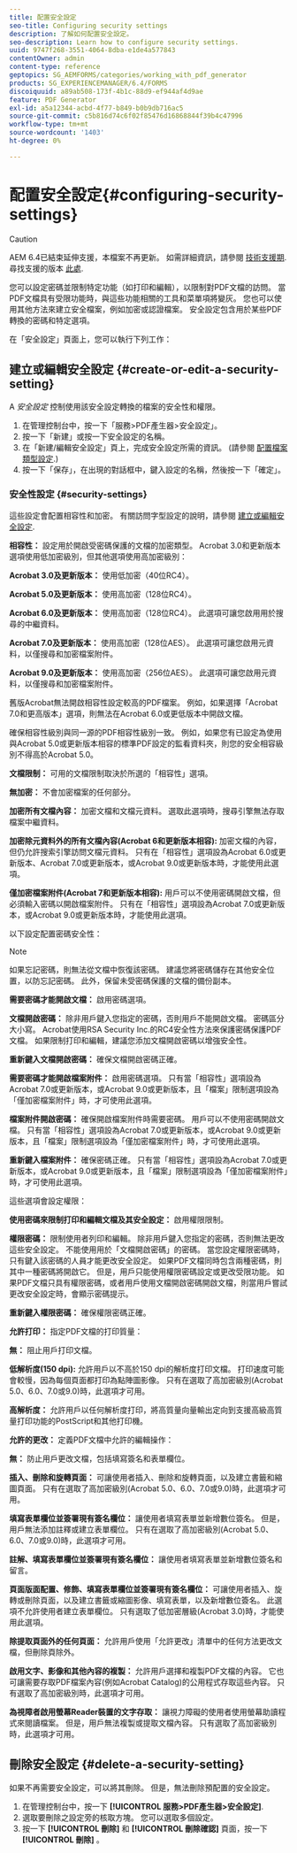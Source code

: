 ```yaml
---
title: 配置安全設定
seo-title: Configuring security settings
description: 了解如何配置安全設定。
seo-description: Learn how to configure security settings.
uuid: 9747f268-3551-4064-8dba-e1de4a577843
contentOwner: admin
content-type: reference
geptopics: SG_AEMFORMS/categories/working_with_pdf_generator
products: SG_EXPERIENCEMANAGER/6.4/FORMS
discoiquuid: a89ab508-173f-4b1c-88d9-ef944af4d9ae
feature: PDF Generator
exl-id: a5a12344-acbd-4f77-b849-b0b9db716ac5
source-git-commit: c5b816d74c6f02f85476d16868844f39b4c47996
workflow-type: tm+mt
source-wordcount: '1403'
ht-degree: 0%

---
```


# 配置安全設定{#configuring-security-settings}

>[!CAUTION]
>
>AEM 6.4已結束延伸支援，本檔案不再更新。 如需詳細資訊，請參閱 [技術支援期](https://helpx.adobe.com//tw/support/programs/eol-matrix.html). 尋找支援的版本 [此處](https://experienceleague.adobe.com/docs/).

您可以設定密碼並限制特定功能（如打印和編輯），以限制對PDF文檔的訪問。 當PDF文檔具有受限功能時，與這些功能相關的工具和菜單項將變灰。 您也可以使用其他方法來建立安全檔案，例如加密或認證檔案。 安全設定包含用於某些PDF轉換的密碼和特定選項。

在「安全設定」頁面上，您可以執行下列工作：

## 建立或編輯安全設定 {#create-or-edit-a-security-setting}

A *安全設定* 控制使用該安全設定轉換的檔案的安全性和權限。

1. 在管理控制台中，按一下「服務>PDF產生器>安全設定」。
1. 按一下「新建」或按一下安全設定的名稱。
1. 在「新建/編輯安全設定」頁上，完成安全設定所需的資訊。 (請參閱 [配置檔案類型設定](/help/forms/using/admin-help/configuring-file-type-settings.md#configuring-file-type-settings).)
1. 按一下「保存」，在出現的對話框中，鍵入設定的名稱，然後按一下「確定」。

### 安全性設定 {#security-settings}

這些設定會配置相容性和加密。 有關訪問字型設定的說明，請參閱 [建立或編輯安全設定](configuring-security-settings.md#create-or-edit-a-security-setting).

**相容性：** 設定用於開啟受密碼保護的文檔的加密類型。 Acrobat 3.0和更新版本選項使用低加密級別，但其他選項使用高加密級別：

**Acrobat 3.0及更新版本：** 使用低加密（40位RC4）。

**Acrobat 5.0及更新版本：** 使用高加密（128位RC4）。

**Acrobat 6.0及更新版本：** 使用高加密（128位RC4）。 此選項可讓您啟用用於搜尋的中繼資料。

**Acrobat 7.0及更新版本：** 使用高加密（128位AES）。 此選項可讓您啟用元資料，以僅搜尋和加密檔案附件。

**Acrobat 9.0及更新版本：** 使用高加密（256位AES）。 此選項可讓您啟用元資料，以僅搜尋和加密檔案附件。

舊版Acrobat無法開啟相容性設定較高的PDF檔案。 例如，如果選擇「Acrobat 7.0和更高版本」選項，則無法在Acrobat 6.0或更低版本中開啟文檔。

確保相容性級別與同一源的PDF相容性級別一致。 例如，如果您有已設定為使用與Acrobat 5.0或更新版本相容的標準PDF設定的監看資料夾，則您的安全相容級別不得高於Acrobat 5.0。

**文檔限制：** 可用的文檔限制取決於所選的「相容性」選項。

**無加密：** 不會加密檔案的任何部分。

**加密所有文檔內容：** 加密文檔和文檔元資料。 選取此選項時，搜尋引擎無法存取檔案中繼資料。

**加密除元資料外的所有文檔內容(Acrobat 6和更新版本相容):** 加密文檔的內容，但仍允許搜索引擎訪問文檔元資料。 只有在「相容性」選項設為Acrobat 6.0或更新版本、Acrobat 7.0或更新版本，或Acrobat 9.0或更新版本時，才能使用此選項。

**僅加密檔案附件(Acrobat 7和更新版本相容):** 用戶可以不使用密碼開啟文檔，但必須輸入密碼以開啟檔案附件。 只有在「相容性」選項設為Acrobat 7.0或更新版本，或Acrobat 9.0或更新版本時，才能使用此選項。

以下設定配置密碼安全性：

>[!NOTE]
>
>如果忘記密碼，則無法從文檔中恢復該密碼。 建議您將密碼儲存在其他安全位置，以防忘記密碼。 此外，保留未受密碼保護的文檔的備份副本。

**需要密碼才能開啟文檔：** 啟用密碼選項。

**文檔開啟密碼：** 除非用戶鍵入您指定的密碼，否則用戶不能開啟文檔。 密碼區分大小寫。 Acrobat使用RSA Security Inc.的RC4安全性方法來保護密碼保護PDF文檔。 如果限制打印和編輯，建議您添加文檔開啟密碼以增強安全性。

**重新鍵入文檔開啟密碼：** 確保文檔開啟密碼正確。

**需要密碼才能開啟檔案附件：** 啟用密碼選項。 只有當「相容性」選項設為Acrobat 7.0或更新版本，或Acrobat 9.0或更新版本，且「檔案」限制選項設為「僅加密檔案附件」時，才可使用此選項。

**檔案附件開啟密碼：** 確保開啟檔案附件時需要密碼。 用戶可以不使用密碼開啟文檔。 只有當「相容性」選項設為Acrobat 7.0或更新版本，或Acrobat 9.0或更新版本，且「檔案」限制選項設為「僅加密檔案附件」時，才可使用此選項。

**重新鍵入檔案附件：** 確保密碼正確。 只有當「相容性」選項設為Acrobat 7.0或更新版本，或Acrobat 9.0或更新版本，且「檔案」限制選項設為「僅加密檔案附件」時，才可使用此選項。

這些選項會設定權限：

**使用密碼來限制打印和編輯文檔及其安全設定：** 啟用權限限制。

**權限密碼：** 限制使用者列印和編輯。 除非用戶鍵入您指定的密碼，否則無法更改這些安全設定。 不能使用用於「文檔開啟密碼」的密碼。 當您設定權限密碼時，只有鍵入該密碼的人員才能更改安全設定。 如果PDF文檔同時包含兩種密碼，則其中一種密碼將開啟它。 但是，用戶只能使用權限密碼設定或更改受限功能。 如果PDF文檔只具有權限密碼，或者用戶使用文檔開啟密碼開啟文檔，則當用戶嘗試更改安全設定時，會顯示密碼提示。

**重新鍵入權限密碼：** 確保權限密碼正確。

**允許打印：** 指定PDF文檔的打印質量：

**無：** 阻止用戶打印文檔。

**低解析度(150 dpi):** 允許用戶以不高於150 dpi的解析度打印文檔。 打印速度可能會較慢，因為每個頁面都打印為點陣圖影像。 只有在選取了高加密級別(Acrobat 5.0、6.0、7.0或9.0)時，此選項才可用。

**高解析度：** 允許用戶以任何解析度打印，將高質量向量輸出定向到支援高級高質量打印功能的PostScript和其他打印機。

**允許的更改：** 定義PDF文檔中允許的編輯操作：

**無：** 防止用戶更改文檔，包括填寫簽名和表單欄位。

**插入、刪除和旋轉頁面：** 可讓使用者插入、刪除和旋轉頁面，以及建立書籤和縮圖頁面。 只有在選取了高加密級別(Acrobat 5.0、6.0、7.0或9.0)時，此選項才可用。

**填寫表單欄位並簽署現有簽名欄位：** 讓使用者填寫表單並新增數位簽名。 但是，用戶無法添加註釋或建立表單欄位。 只有在選取了高加密級別(Acrobat 5.0、6.0、7.0或9.0)時，此選項才可用。

**註解、填寫表單欄位並簽署現有簽名欄位：** 讓使用者填寫表單並新增數位簽名和留言。

**頁面版面配置、修飾、填寫表單欄位並簽署現有簽名欄位：** 可讓使用者插入、旋轉或刪除頁面，以及建立書籤或縮圖影像、填寫表單，以及新增數位簽名。 此選項不允許使用者建立表單欄位。 只有選取了低加密層級(Acrobat 3.0)時，才能使用此選項。

**除提取頁面外的任何頁面：** 允許用戶使用「允許更改」清單中的任何方法更改文檔，但刪除頁除外。

**啟用文字、影像和其他內容的複製：** 允許用戶選擇和複製PDF文檔的內容。 它也可讓需要存取PDF檔案內容(例如Acrobat Catalog)的公用程式存取這些內容。 只有選取了高加密級別時，此選項才可用。

**為視障者啟用螢幕Reader裝置的文字存取：** 讓視力障礙的使用者使用螢幕助讀程式來閱讀檔案。 但是，用戶無法複製或提取文檔內容。 只有選取了高加密級別時，此選項才可用。

## 刪除安全設定 {#delete-a-security-setting}

如果不再需要安全設定，可以將其刪除。 但是，無法刪除預配置的安全設定。

1. 在管理控制台中，按一下 **[!UICONTROL 服務>PDF產生器>安全設定]**.
1. 選取要刪除之設定旁的核取方塊。 您可以選取多個設定。
1. 按一下 **[!UICONTROL 刪除]** 和 **[!UICONTROL 刪除確認]** 頁面，按一下 **[!UICONTROL 刪除]** 。

